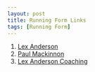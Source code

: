```yaml
---
layout: post
title: Running Form Links
tags: [Running Form]
---
```

1. [Lex Anderson](https://theconversation.com/listen-up-running-sounds-contain-clues-for-injury-prevention-69395)
2. [Paul Mackinnon](https://www.thebalancedrunner.com.au)
3. [Lex Anderson Coaching](https://www.facebook.com/lexandersoncoaching/)
